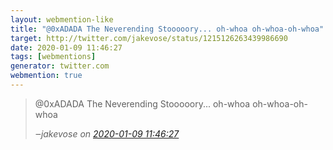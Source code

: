 ```yaml
---
layout: webmention-like
title: "@0xADADA The Neverending Stooooory... oh-whoa oh-whoa-oh-whoa"
target: http://twitter.com/jakevose/status/1215126263439986690
date: 2020-01-09 11:46:27
tags: [webmentions]
generator: twitter.com
webmention: true
---
```


<blockquote class="external-citation">
  <p>
    @0xADADA The Neverending Stooooory... oh-whoa oh-whoa-oh-whoa
  </p>
  <cite>‒<span class="p-author p-name">jakevose</span>
    on
    <a href="http://twitter.com/jakevose/status/1215126263439986690" rel="external nofollow" target="_blank">2020-01-09 11:46:27</a>
  </cite>
</blockquote>

